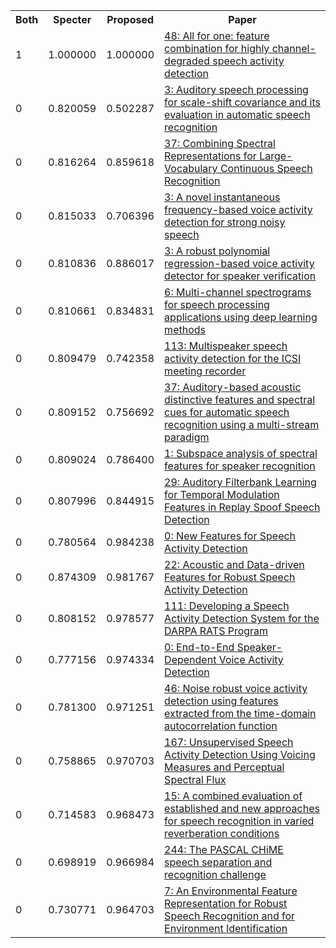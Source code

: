 <html><table><tr>
<th>Both</th>
<th>Specter</th>
<th>Proposed</th>
<th>Paper</th>
</tr>
<tr>
<td>1</td>
<td>1.000000</td>
<td>1.000000</td>
<td><a href="https://www.semanticscholar.org/paper/49175789e273a3f2241c5c6f555e7a46fe7ca285">48: All for one: feature combination for highly channel-degraded speech activity detection</a></td>
</tr>
<tr>
<td>0</td>
<td>0.820059</td>
<td>0.502287</td>
<td><a href="https://www.semanticscholar.org/paper/0727991b5b93f0167857f38c824bfe64631b07cc">3: Auditory speech processing for scale-shift covariance and its evaluation in automatic speech recognition</a></td>
</tr>
<tr>
<td>0</td>
<td>0.816264</td>
<td>0.859618</td>
<td><a href="https://www.semanticscholar.org/paper/11e2a0dc6695eb80911b396d7a1fcb338370346c">37: Combining Spectral Representations for Large-Vocabulary Continuous Speech Recognition</a></td>
</tr>
<tr>
<td>0</td>
<td>0.815033</td>
<td>0.706396</td>
<td><a href="https://www.semanticscholar.org/paper/d5509aa7d538ecd2b5c79b460887f53891ee7787">3: A novel instantaneous frequency-based voice activity detection for strong noisy speech</a></td>
</tr>
<tr>
<td>0</td>
<td>0.810836</td>
<td>0.886017</td>
<td><a href="https://www.semanticscholar.org/paper/dba14fb8881d4bff4f73f46abfc490b3168eab82">3: A robust polynomial regression-based voice activity detector for speaker verification</a></td>
</tr>
<tr>
<td>0</td>
<td>0.810661</td>
<td>0.834831</td>
<td><a href="https://www.semanticscholar.org/paper/4f84e768d98edd9e19d2a2b4f762dca612314fad">6: Multi-channel spectrograms for speech processing applications using deep learning methods</a></td>
</tr>
<tr>
<td>0</td>
<td>0.809479</td>
<td>0.742358</td>
<td><a href="https://www.semanticscholar.org/paper/66167b8ab5de62138605be607ba41d91cf9db038">113: Multispeaker speech activity detection for the ICSI meeting recorder</a></td>
</tr>
<tr>
<td>0</td>
<td>0.809152</td>
<td>0.756692</td>
<td><a href="https://www.semanticscholar.org/paper/af417fc4d3d4e88c52b1643c0b1b17550a570071">37: Auditory-based acoustic distinctive features and spectral cues for automatic speech recognition using a multi-stream paradigm</a></td>
</tr>
<tr>
<td>0</td>
<td>0.809024</td>
<td>0.786400</td>
<td><a href="https://www.semanticscholar.org/paper/007c0c1c97b0fd3dd340632cf1eb2102699a252e">1: Subspace analysis of spectral features for speaker recognition</a></td>
</tr>
<tr>
<td>0</td>
<td>0.807996</td>
<td>0.844915</td>
<td><a href="https://www.semanticscholar.org/paper/b75e1a7755f87cad10a1460ea27fee910cc3064c">29: Auditory Filterbank Learning for Temporal Modulation Features in Replay Spoof Speech Detection</a></td>
</tr>
<tr>
<td>0</td>
<td>0.780564</td>
<td>0.984238</td>
<td><a href="https://www.semanticscholar.org/paper/6ebeb34864d58d869e5d956b539f044b731a08c2">0: New Features for Speech Activity Detection</a></td>
</tr>
<tr>
<td>0</td>
<td>0.874309</td>
<td>0.981767</td>
<td><a href="https://www.semanticscholar.org/paper/b4bffa0abd34e3ff6ba0d3f4e305a81df65ec719">22: Acoustic and Data-driven Features for Robust Speech Activity Detection</a></td>
</tr>
<tr>
<td>0</td>
<td>0.808152</td>
<td>0.978577</td>
<td><a href="https://www.semanticscholar.org/paper/fd3c07973aabaee25abbdd17bc550ca58932b6fa">111: Developing a Speech Activity Detection System for the DARPA RATS Program</a></td>
</tr>
<tr>
<td>0</td>
<td>0.777156</td>
<td>0.974334</td>
<td><a href="https://www.semanticscholar.org/paper/a212016a4f25bd3bdeb43ffd799acac09ec2b11c">0: End-to-End Speaker-Dependent Voice Activity Detection</a></td>
</tr>
<tr>
<td>0</td>
<td>0.781300</td>
<td>0.971251</td>
<td><a href="https://www.semanticscholar.org/paper/b579e48ed37047a0f95da506662a7ade3c8a595a">46: Noise robust voice activity detection using features extracted from the time-domain autocorrelation function</a></td>
</tr>
<tr>
<td>0</td>
<td>0.758865</td>
<td>0.970703</td>
<td><a href="https://www.semanticscholar.org/paper/39eda7e3973627dcf068ca9b69a93f5dfadf534e">167: Unsupervised Speech Activity Detection Using Voicing Measures and Perceptual Spectral Flux</a></td>
</tr>
<tr>
<td>0</td>
<td>0.714583</td>
<td>0.968473</td>
<td><a href="https://www.semanticscholar.org/paper/52c74603812717062a4c3c4bacc0e0511636c07e">15: A combined evaluation of established and new approaches for speech recognition in varied reverberation conditions</a></td>
</tr>
<tr>
<td>0</td>
<td>0.698919</td>
<td>0.966984</td>
<td><a href="https://www.semanticscholar.org/paper/a3b85a9644ed4a01ab1bf63f03bc27119e4c3cdf">244: The PASCAL CHiME speech separation and recognition challenge</a></td>
</tr>
<tr>
<td>0</td>
<td>0.730771</td>
<td>0.964703</td>
<td><a href="https://www.semanticscholar.org/paper/893384123a4e257186ad9a28d88eacb84af20df3">7: An Environmental Feature Representation for Robust Speech Recognition and for Environment Identification</a></td>
</tr>
</table></html>
